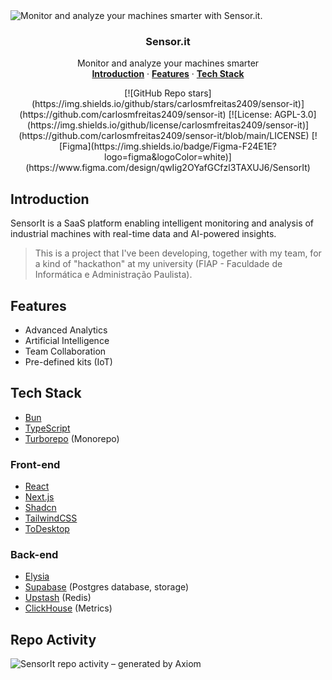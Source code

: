 <img alt="Monitor and analyze your machines smarter with Sensor.it." src=".github/banner.png">

<h3 align="center">Sensor.it</h3>

<p align="center">
  Monitor and analyze your machines smarter
  <br />
  <a href="#introduction"><strong>Introduction</strong></a> ·
  <a href="#features"><strong>Features</strong></a> ·
  <a href="#tech-stack"><strong>Tech Stack</strong></a>
</p>

<div align="center">
  [![GitHub Repo stars](https://img.shields.io/github/stars/carlosmfreitas2409/sensor-it)](https://github.com/carlosmfreitas2409/sensor-it)
  [![License: AGPL-3.0](https://img.shields.io/github/license/carlosmfreitas2409/sensor-it)](https://github.com/carlosmfreitas2409/sensor-it/blob/main/LICENSE)
  [![Figma](https://img.shields.io/badge/Figma-F24E1E?logo=figma&logoColor=white)](https://www.figma.com/design/qwIig2OYafGCfzl3TAXUJ6/SensorIt)
</div>

## Introduction

SensorIt is a SaaS platform enabling intelligent monitoring and analysis of industrial machines with real-time data and AI-powered insights.

> This is a project that I've been developing, together with my team, for a kind of "hackathon" at my university (FIAP - Faculdade de Informática e Administração Paulista).

## Features

- Advanced Analytics
- Artificial Intelligence
- Team Collaboration
- Pre-defined kits (IoT)

## Tech Stack

- [Bun](https://bun.sh/)
- [TypeScript](https://www.typescriptlang.org/)
- [Turborepo](https://turbo.build/repo) (Monorepo)

### Front-end
- [React](https://react.dev/)
- [Next.js](https://nextjs.org/)
- [Shadcn](https://ui.shadcn.com/)
- [TailwindCSS](https://tailwindcss.com/)
- [ToDesktop](https://www.todesktop.com/)

### Back-end
- [Elysia](https://elysiajs.com/)
- [Supabase](https://supabase.com/) (Postgres database, storage)
- [Upstash](https://upstash.com/) (Redis)
- [ClickHouse](https://clickhouse.com/) (Metrics)

## Repo Activity

![SensorIt repo activity – generated by Axiom](https://repobeats.axiom.co/api/embed/e07d4bd028bad870959c3387280358a554e7d86c.svg "Repobeats analytics image")
